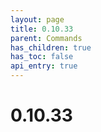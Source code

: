 ```yaml
---
layout: page
title: 0.10.33
parent: Commands
has_children: true
has_toc: false
api_entry: true
---
```


# 0.10.33
